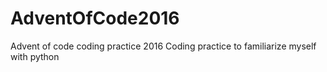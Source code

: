 # AdventOfCode2016
Advent of code coding practice 2016
Coding practice to familiarize myself with python
